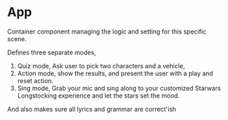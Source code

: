 # App
Container component managing the logic and setting for this specific scene.

Defines three separate modes,
1. Quiz mode, Ask user to pick two characters and a vehicle,
2. Action mode, show the results, and present the user with a play and reset action.
3. Sing mode, Grab your mic and sing along to your customized Starwars Longstocking experience and let the stars set the mood.

And also makes sure all lyrics and grammar are correct'ish
